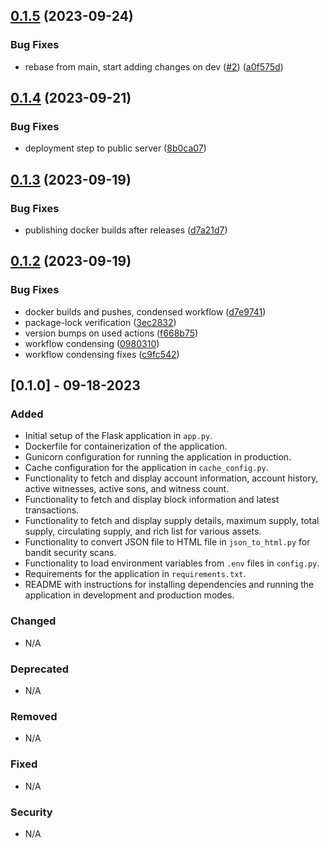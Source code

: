 ## [0.1.5](https://github.com/rilesdun/python_explorer_api/compare/v0.1.4...v0.1.5) (2023-09-24)


### Bug Fixes

* rebase from main, start adding changes on dev ([#2](https://github.com/rilesdun/python_explorer_api/issues/2)) ([a0f575d](https://github.com/rilesdun/python_explorer_api/commit/a0f575d20fe0b7c7fb853263d8a5d8a36a1a13f8))

## [0.1.4](https://github.com/rilesdun/python_explorer_api/compare/v0.1.3...v0.1.4) (2023-09-21)


### Bug Fixes

* deployment step to public server ([8b0ca07](https://github.com/rilesdun/python_explorer_api/commit/8b0ca07630c1840f67ba4827cc51a23fee1b27d0))

## [0.1.3](https://github.com/rilesdun/python_explorer_api/compare/v0.1.2...v0.1.3) (2023-09-19)


### Bug Fixes

* publishing docker builds after releases ([d7a21d7](https://github.com/rilesdun/python_explorer_api/commit/d7a21d7879f65bd810d1ba01156668f22038afba))

## [0.1.2](https://github.com/rilesdun/python_explorer_api/compare/v0.1.1...v0.1.2) (2023-09-19)

### Bug Fixes

* docker builds and pushes, condensed workflow ([d7e9741](https://github.com/rilesdun/python_explorer_api/commit/d7e97411bfca8dca595bfc48cc95e8a161840839))
* package-lock verification ([3ec2832](https://github.com/rilesdun/python_explorer_api/commit/3ec28322363e9e3fd5da4216d0a1cc0d001f0a89))
* version bumps on used actions ([f668b75](https://github.com/rilesdun/python_explorer_api/commit/f668b7533087ead33c401d711cc930a334203a48))
* workflow condensing ([0980310](https://github.com/rilesdun/python_explorer_api/commit/0980310fb8d103de32f22992196ab3cfe75c17fb))
* workflow condensing fixes ([c9fc542](https://github.com/rilesdun/python_explorer_api/commit/c9fc54215eafc93c450a1def985d7179a1a6269d))


## [0.1.0] - 09-18-2023

### Added

- Initial setup of the Flask application in `app.py`.
- Dockerfile for containerization of the application.
- Gunicorn configuration for running the application in production.
- Cache configuration for the application in `cache_config.py`.
- Functionality to fetch and display account information, account history, active witnesses, active sons, and witness count.
- Functionality to fetch and display block information and latest transactions.
- Functionality to fetch and display supply details, maximum supply, total supply, circulating supply, and rich list for various assets.
- Functionality to convert JSON file to HTML file in `json_to_html.py` for bandit security scans.
- Functionality to load environment variables from `.env` files in `config.py`.
- Requirements for the application in `requirements.txt`.
- README with instructions for installing dependencies and running the application in development and production modes.

### Changed

- N/A

### Deprecated

- N/A

### Removed

- N/A

### Fixed

- N/A

### Security

- N/A
